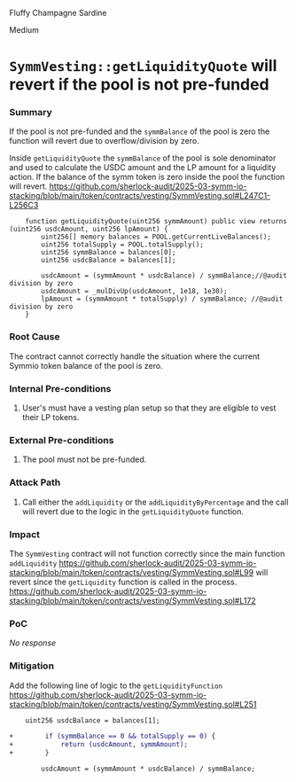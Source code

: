 Fluffy Champagne Sardine

Medium

# `SymmVesting::getLiquidityQuote` will revert if the pool is not pre-funded

### Summary
If the pool is not pre-funded and the  `symmBalance` of the pool is zero the function will revert due to overflow/division by zero.

Inside `getLiquidityQuote` the `symmBalance` of the pool is sole denominator and used to calculate the USDC amount and the LP amount for a liquidity action. If the balance of the symm token is zero inside the pool the function will revert.
https://github.com/sherlock-audit/2025-03-symm-io-stacking/blob/main/token/contracts/vesting/SymmVesting.sol#L247C1-L256C3

```solidity
	function getLiquidityQuote(uint256 symmAmount) public view returns (uint256 usdcAmount, uint256 lpAmount) {
		uint256[] memory balances = POOL.getCurrentLiveBalances();
		uint256 totalSupply = POOL.totalSupply();
		uint256 symmBalance = balances[0];
		uint256 usdcBalance = balances[1];

		usdcAmount = (symmAmount * usdcBalance) / symmBalance;//@audit division by zero
		usdcAmount = _mulDivUp(usdcAmount, 1e18, 1e30);
		lpAmount = (symmAmount * totalSupply) / symmBalance; //@audit division by zero
	}
```



### Root Cause

The contract cannot correctly handle the situation where the current Symmio token balance of the pool is zero.

### Internal Pre-conditions

1. User's must have a vesting plan setup so that they are eligible to vest their LP tokens.

### External Pre-conditions

1. The pool must not be pre-funded.

### Attack Path

1. Call either the `addLiquidity` or the `addLiquidityByPercentage` and the call will revert due to the logic in the `getLiquidityQuote` function.

### Impact

The `SymmVesting` contract will not function correctly since the main function `addLiquidity` https://github.com/sherlock-audit/2025-03-symm-io-stacking/blob/main/token/contracts/vesting/SymmVesting.sol#L99
will revert since the  `getLiquidity` function is called in the process. https://github.com/sherlock-audit/2025-03-symm-io-stacking/blob/main/token/contracts/vesting/SymmVesting.sol#L172

### PoC

_No response_

### Mitigation

Add the following line of logic to the `getLiquidityFunction`
https://github.com/sherlock-audit/2025-03-symm-io-stacking/blob/main/token/contracts/vesting/SymmVesting.sol#L251
```diff
    uint256 usdcBalance = balances[1];

+        if (symmBalance == 0 && totalSupply == 0) {
+            return (usdcAmount, symmAmount);
+        }

        usdcAmount = (symmAmount * usdcBalance) / symmBalance;
```